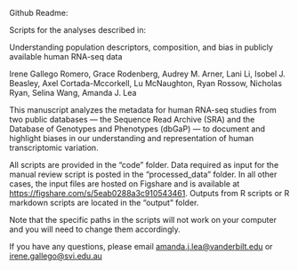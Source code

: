 Github Readme:

Scripts for the analyses described in:

Understanding population descriptors, composition, and bias in publicly available human RNA-seq data

Irene Gallego Romero, Grace Rodenberg, Audrey M. Arner, Lani Li, Isobel J. Beasley, Axel Cortada-Mccorkell, Lu McNaughton, Ryan Rossow, Nicholas Ryan, Selina Wang, Amanda J. Lea

This manuscript analyzes the metadata for human RNA-seq studies from two public databases — the Sequence Read Archive (SRA) and the Database of Genotypes and Phenotypes (dbGaP) — to document and highlight biases in our understanding and representation of human transcriptomic variation.

All scripts are provided in the “code” folder. Data required as input for the manual review script is posted in the “processed_data” folder. In all other cases, the input files are hosted on Figshare and is available at https://figshare.com/s/5eab0288a3c910543461. Outputs from R scripts or R markdown scripts are located in the “output” folder. 

Note that the specific paths in the scripts will not work on your computer and you will need to change them accordingly.

If you have any questions, please email amanda.j.lea@vanderbilt.edu or irene.gallego@svi.edu.au

